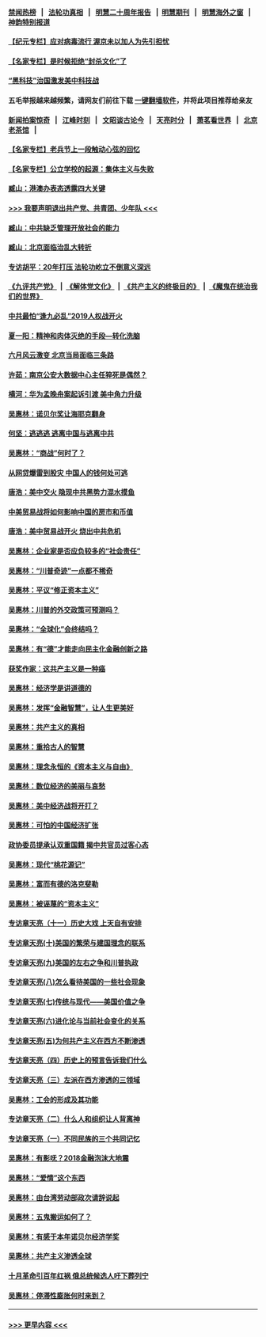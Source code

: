 #### [禁闻热榜](热点新闻.md?=0)  &nbsp;&nbsp;|&nbsp;&nbsp; [法轮功真相](https://github.com/gfw-breaker/truth/blob/master/README.md?=0) &nbsp;&nbsp;|&nbsp;&nbsp; [明慧二十周年报告](https://github.com/gfw-breaker/mh-reports/blob/master/README.md?=0) &nbsp;&nbsp;|&nbsp;&nbsp;[明慧期刊](https://github.com/gfw-breaker/mh-qikan) &nbsp;&nbsp;|&nbsp;&nbsp; [明慧海外之窗](https://github.com/gfw-breaker/mh-news/blob/master/README.md?=0) &nbsp;&nbsp;|&nbsp;&nbsp; [神韵特别报道](https://github.com/gfw-breaker/mh-news/blob/master/shenyun.md?=0)
#### [【纪元专栏】应对病毒流行 渥京未以加人为先引担忧](../pages/nsc423/n11875714.md?t=02251031) 
#### [【名家专栏】是时候拒绝“封杀文化”了](../pages/nsc423/n11814093.md?t=02251031) 
#### [“黑科技”治国激发美中科技战](../pages/nsc423/n11638056.md?t=02251031) 
#### 五毛举报越来越频繁，请网友们前往下载 [一键翻墙软件](https://github.com/gfw-breaker/ssr-accounts)，并将此项目推荐给亲友
#### [新闻拍案惊奇](https://github.com/gfw-breaker/banned-news/blob/master/pages/link4.md) &nbsp;&nbsp;|&nbsp;&nbsp; [江峰时刻](https://github.com/gfw-breaker/banned-news/blob/master/pages/link4.md) &nbsp;&nbsp;|&nbsp;&nbsp; [文昭谈古论今](https://github.com/gfw-breaker/banned-news/blob/master/pages/link4.md) &nbsp;&nbsp;|&nbsp;&nbsp; [天亮时分](https://github.com/gfw-breaker/banned-news/blob/master/pages/link4.md) &nbsp;&nbsp;|&nbsp;&nbsp; [萧茗看世界](https://github.com/gfw-breaker/banned-news/blob/master/pages/link4.md) &nbsp;&nbsp;|&nbsp;&nbsp; [北京老茶馆](https://github.com/gfw-breaker/banned-news/blob/master/pages/link4.md) &nbsp;&nbsp;|&nbsp;&nbsp; 
#### [【名家专栏】老兵节上一段触动心弦的回忆](../pages/nsc423/n11646016.md?t=02251031) 
#### [【名家专栏】公立学校的起源：集体主义与失败](../pages/nsc423/n11601833.md?t=02251031) 
#### [臧山：港澳办表态透露四大关键](../pages/nsc423/n11421628.md?t=02251031) 
#### [>>> 我要声明退出共产党、共青团、少年队 <<<](https://github.com/begood0513/goodnews/blob/master/quit/letter.md) 
#### [臧山：中共缺乏管理开放社会的能力](../pages/nsc423/n11407457.md?t=02251031) 
#### [臧山：北京面临治乱大转折](../pages/nsc423/n11406895.md?t=02251031) 
#### [专访胡平：20年打压 法轮功屹立不倒意义深远](../pages/nsc423/n11398800.md?t=02251031) 
#### [《九评共产党》](https://github.com/begood0513/9ping.md/blob/master/README.md) &nbsp;|&nbsp; [《解体党文化》](../../../../jtdwh.md/blob/master/README.md)  &nbsp;|&nbsp; [《共产主义的终极目的》](../../../../gczydzjmd.md/blob/master/README.md) &nbsp;|&nbsp; [《魔鬼在统治我们的世界》](../../../../mgztzwmdsj.md/blob/master/README.md) 
#### [中共最怕“逢九必乱”2019人权战开火](../pages/nsc423/n11385248.md?t=02251031) 
#### [夏一阳：精神和肉体灭绝的手段—转化洗脑](../pages/nsc423/n11368250.md?t=02251031) 
#### [六月风云激变 北京当局面临三条路](../pages/nsc423/n11313668.md?t=02251031) 
#### [许茹：南京公安大数据中心主任猝死是偶然？](../pages/nsc423/n11064744.md?t=02251031) 
#### [横河：华为孟晚舟案起诉引渡 美中角力升级](../pages/nsc423/n11027230.md?t=02251031) 
#### [吴惠林：诺贝尔奖让海耶克翻身](../pages/nsc423/n10890049.md?t=02251031) 
#### [何坚：逃逃逃 逃离中国与逃离中共](../pages/nsc423/n10592891.md?t=02251031) 
#### [吴惠林：“商战”何时了？](../pages/nsc423/n10573558.md?t=02251031) 
#### [从网贷爆雷到股灾 中国人的钱何处可逃](../pages/nsc423/n10572800.md?t=02251031) 
#### [唐浩：美中交火 隐现中共黑势力混水摸鱼](../pages/nsc423/n10544040.md?t=02251031) 
#### [中美贸易战将如何影响中国的房市和币值](../pages/nsc423/n10543697.md?t=02251031) 
#### [唐浩：美中贸易战开火 烧出中共危机](../pages/nsc423/n10540126.md?t=02251031) 
#### [吴惠林：企业家是否应负较多的“社会责任”](../pages/nsc423/n10535022.md?t=02251031) 
#### [吴惠林：“川普奇迹”一点都不稀奇](../pages/nsc423/n10512808.md?t=02251031) 
#### [吴惠林：平议“修正资本主义”](../pages/nsc423/n10495724.md?t=02251031) 
#### [吴惠林：川普的外交政策可预测吗？](../pages/nsc423/n10462387.md?t=02251031) 
#### [吴惠林：“全球化”会终结吗？](../pages/nsc423/n10452838.md?t=02251031) 
#### [吴惠林：有“德”才能走向民主化金融创新之路](../pages/nsc423/n10432292.md?t=02251031) 
#### [获奖作家：这共产主义是一种癌](../pages/nsc423/n10431541.md?t=02251031) 
#### [吴惠林：经济学是讲道德的](../pages/nsc423/n10398014.md?t=02251031) 
#### [吴惠林：发挥“金融智慧”，让人生更美好](../pages/nsc423/n10375019.md?t=02251031) 
#### [吴惠林：共产主义的真相](../pages/nsc423/n10351394.md?t=02251031) 
#### [吴惠林：重拾古人的智慧](../pages/nsc423/n10337691.md?t=02251031) 
#### [吴惠林：理念永恒的《资本主义与自由》](../pages/nsc423/n10316274.md?t=02251031) 
#### [吴惠林：数位经济的美丽与哀愁](../pages/nsc423/n10292946.md?t=02251031) 
#### [吴惠林：美中经济战将开打？](../pages/nsc423/n10258825.md?t=02251031) 
#### [吴惠林：可怕的中国经济扩张](../pages/nsc423/n10219147.md?t=02251031) 
#### [政协委员提承认双重国籍 揭中共官员过客心态](../pages/nsc423/n10208809.md?t=02251031) 
#### [吴惠林：现代“桃花源记”](../pages/nsc423/n10185234.md?t=02251031) 
#### [吴惠林：富而有德的洛克斐勒](../pages/nsc423/n10142264.md?t=02251031) 
#### [吴惠林：被诬蔑的“资本主义”](../pages/nsc423/n10124816.md?t=02251031) 
#### [专访章天亮（十一）历史大戏 上天自有安排](../pages/nsc423/n10094905.md?t=02251031) 
#### [专访章天亮(十)美国的繁荣与建国理念的联系](../pages/nsc423/n10094899.md?t=02251031) 
#### [专访章天亮(九)美国的左右之争和川普执政](../pages/nsc423/n10094889.md?t=02251031) 
#### [专访章天亮(八)怎么看待美国的一些社会现象](../pages/nsc423/n10094857.md?t=02251031) 
#### [专访章天亮(七)传统与现代——美国价值之争](../pages/nsc423/n10093140.md?t=02251031) 
#### [专访章天亮(六)进化论与当前社会变化的关系](../pages/nsc423/n10092036.md?t=02251031) 
#### [专访章天亮(五)为何共产主义在西方不断渗透](../pages/nsc423/n10083620.md?t=02251031) 
#### [专访章天亮（四）历史上的预言告诉我们什么](../pages/nsc423/n10083606.md?t=02251031) 
#### [专访章天亮（三）左派在西方渗透的三领域](../pages/nsc423/n10081115.md?t=02251031) 
#### [吴惠林：工会的形成及其功能](../pages/nsc423/n10080633.md?t=02251031) 
#### [专访章天亮（二）什么人和组织让人背离神](../pages/nsc423/n10076637.md?t=02251031) 
#### [专访章天亮（一）不同民族的三个共同记忆](../pages/nsc423/n10074188.md?t=02251031) 
#### [吴惠林：有影呒？2018金融泡沫大地震](../pages/nsc423/n10040534.md?t=02251031) 
#### [吴惠林：“爱情”这个东西](../pages/nsc423/n10019423.md?t=02251031) 
#### [吴惠林：由台湾劳动部政次请辞说起](../pages/nsc423/n9979679.md?t=02251031) 
#### [吴惠林：五鬼搬运如何了？](../pages/nsc423/n9925338.md?t=02251031) 
#### [吴惠林：有感于本年诺贝尔经济学奖](../pages/nsc423/n9871883.md?t=02251031) 
#### [吴惠林：共产主义渗透全球](../pages/nsc423/n9812748.md?t=02251031) 
#### [十月革命引百年红祸 俄总统候选人吁下葬列宁](../pages/nsc423/n9810182.md?t=02251031) 
#### [吴惠林：停滞性膨胀何时来到？](../pages/nsc423/n9764136.md?t=02251031) 

----
#### [ >>> 更早内容 <<< ](../indexes/nsc423-earlier.md)
